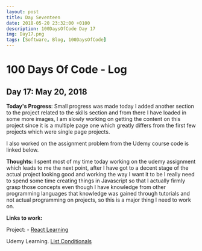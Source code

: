 ```yaml
---
layout: post
title: Day Seventeen
date: 2018-05-20 23:32:00 +0100
description: 100DaysOfCode Day 17
img: Day17.png
tags: [Software, Blog, 100DaysOfCode]
---
```

# 100 Days Of Code - Log

## Day 17: May 20, 2018

**Today's Progress**: Small progress was made today I added another section to the project related to the skills section and from there I have loaded in some more images, I am slowly working on getting the content on this project since it is a multiple page one which greatly differs from the first few projects which were single page projects.

I also worked on the assignment problem from the Udemy course code is linked below.

**Thoughts:** I spent most of my time today working on the udemy assignment which leads to me the next point, after I have got to a decent stage of the actual project looking good and working the way I want it to be I really need to spend some time creating things in Javascript so that I actually firmly grasp those concepts even though I have knowledge from other programming languages that knowledge was gained through tutorials and not actual programming on projects, so this is a major thing I need to work on.

**Links to work:**

Project: -
[React Learning](https://github.com/NathanScott85/react-learning)

Udemy Learning.
[List Conditionals](https://github.com/NathanScott85/lists-conditionals-assignment-problem)